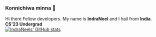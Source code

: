 ### Konnichiwa minna 👋
Hi there Fellow developers. My name is **IndraNeel** and  I hail from **India**.<br>
**CS'23 Undergrad**<br>
[![IndraNeels' GitHub stats](https://github-readme-stats.vercel.app/api?username=IndraNeelMulakaloori)](https://github.com/anuraghazra/github-readme-stats)
<!--
**IndraNeelMulakaloori/IndraNeelMulakaloori** is a ✨ _special_ ✨ repository because its `README.md` (this file) appears on your GitHub profile.

Here are some ideas to get you started:

- 🔭 I’m currently working on ...
- 🌱 I’m currently learning ...
- 👯 I’m looking to collaborate on ...
- 🤔 I’m looking for help with ...
- 💬 Ask me about ...
- 📫 How to reach me: ...
- 😄 Pronouns: ...
- ⚡ Fun fact: ...
-->

